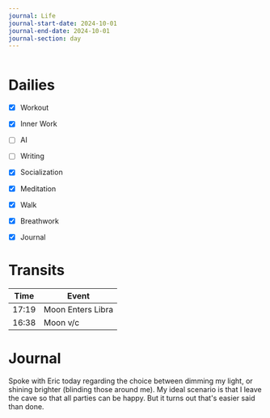 ```yaml
---
journal: Life
journal-start-date: 2024-10-01
journal-end-date: 2024-10-01
journal-section: day
---
```


```calendar-nav
```

# Dailies

- [x] Workout
- [x] Inner Work
- [ ] AI
- [ ] Writing
- [x] Socialization
- [x] Meditation
- [x] Walk
- [x] Breathwork
- [x] Journal


# Transits

| Time | Event |
|------|-------|
| 17:19 | Moon Enters Libra |
| 16:38 | Moon v/c |



# Journal

Spoke with Eric today regarding the choice between dimming my light, or shining brighter (blinding those around me). My ideal scenario is that I leave the cave so that all parties can be happy. But it turns out that's easier said than done.

